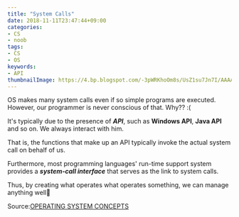 ```yaml
---
title: "System Calls"
date: 2018-11-11T23:47:44+09:00
categories:
- CS
- noob
tags:
- CS
- OS
keywords:
- API
thumbnailImage: https://4.bp.blogspot.com/-3pWRKhoOm8s/UsZ1su7Jn7I/AAAAAAAAc6U/puHi9xOb4Pc/s800/syokujyu_syokurin.png
---
```


OS makes many system calls even if so simple programs are executed.
However, our programmer is never conscious of that. Why?? :(

It's typically due to the presence of ***API***, such as **Windows API**, **Java API** and so on. We always interact with him.

That is, the functions that make up an API typically invoke the actual system call on behalf of us.

Furthermore, most programming languages' run-time support system provides a ***system-call interface*** that serves as the link
to system calls.

Thus, by creating what operates what operates something, we can manage anything well🤔 

Source:[OPERATING SYSTEM CONCEPTS](http://iips.icci.edu.iq/images/exam/Abraham-Silberschatz-Operating-System-Concepts---9th2012.12.pdf)
